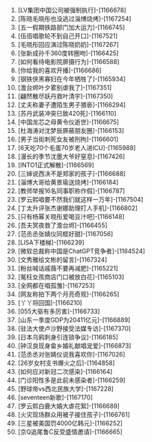 
1. [LV集团中国公司被强制执行]-[1166678]
1. [陈晓毛晓彤也没逃过淄博烧烤]-[1167254]
1. [五一假期铁路部门加大运力]-[1166745]
1. [伍佰唱歌轮不到自己开口]-[1167521]
1. [毛晓彤回应演过陈晓奶奶]-[1167267]
1. [张新成孙千360度转圈吻]-[1166425]
1. [如何看待电影院屏摄行为]-[1166588]
1. [你给我的喜欢开播]-[1166686]
1. [钢铁侠黑寡妇在今年牺牲了]-[1165934]
1. [澹台烬叶夕雾别虐我了]-[1167351]
1. [翩然散尽妖丹救叶清宇]-[1167350]
1. [丈夫称妻子遭陌生男子猥亵]-[1166294]
1. [苏丹武装冲突已致420死]-[1166110]
1. [中国龙芯之母黄令仪逝世]-[1166675]
1. [杜海涛对沈梦辰屏蔽朋友圈]-[1166153]
1. [男子当街刺死女友被刑拘]-[1166601]
1. [6天吃70个毛蛋70岁老人进ICU]-[1165988]
1. [漫长的季节沈墨大爷好窒息]-[1167426]
1. [INTO1正式解散]-[1166569]
1. [三婶说西决不是郑家的孩子]-[1166688]
1. [淄博大哥给黄景瑜送烧烤]-[1166184]
1. [教师举报16名同事职称作假]-[1166787]
1. [罗云熙唱要不然我们就这样一万年]-[1167504]
1. [丁太升评张杰谢娜助理打人手机]-[1166802]
1. [只有杨幂关晓彤爱喝豆汁吧]-[1166148]
1. [吾夫冥夜救了澹台烬]-[1166455]
1. [范丞丞张婧仪同框好甜]-[1167056]
1. [LISA下楼梯]-[1166239]
1. [微软总裁称中国是ChatGPT竞争者]-[1164524]
1. [文秀雅给文彬的留言]-[1167324]
1. [粉丝喊话戚薇不要再减肥]-[1165221]
1. [冤枉女孩商店门口被放白花]-[1165103]
1. [全网都在唱孤雏]-[1167253]
1. [网友称拍下两个月亮奇观]-[1166265]
1. [丫丫将回国]-[1166210]
1. [055大驱有多厉害]-[1166733]
1. [山东一季度GDP为20411亿元]-[1166889]
1. [驻法大使卢沙野接受法媒专访]-[1167370]
1. [日本乌鸦刺身引连锁争议]-[1166185]
1. [钟汉良现身畲乡婚礼献唱宠爱]-[1166873]
1. [范丞丞对张婧仪说我喜欢你]-[1167026]
1. [26岁女村支书爆火之后]-[1164858]
1. [如何应对新冠二次感染]-[1166164]
1. [门诊阳性多是此前未感染者]-[1166259]
1. [野球帝vs西北民族大学]-[1167228]
1. [seventeen新歌]-[1167170]
1. [罗云熙白鹿大婚大虐花絮]-[1166689]
1. [火灾现场群众用被子接住孩子]-[1166761]
1. [三星被美国罚4000亿韩元]-[1166252]
1. [京Q追尾鲁C反受盛情邀请]-[1166665]